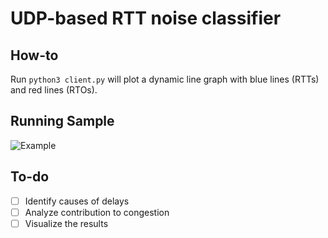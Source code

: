 # UDP-based RTT noise classifier

## How-to

Run `python3 client.py` will plot a dynamic line graph with blue lines (RTTs) and red lines (RTOs).

## Running Sample

![Example](https://github.com/jcpwfloi/udp-rtt-noise/raw/master/example.gif)

## To-do
- [ ] Identify causes of delays
- [ ] Analyze contribution to congestion
- [ ] Visualize the results
